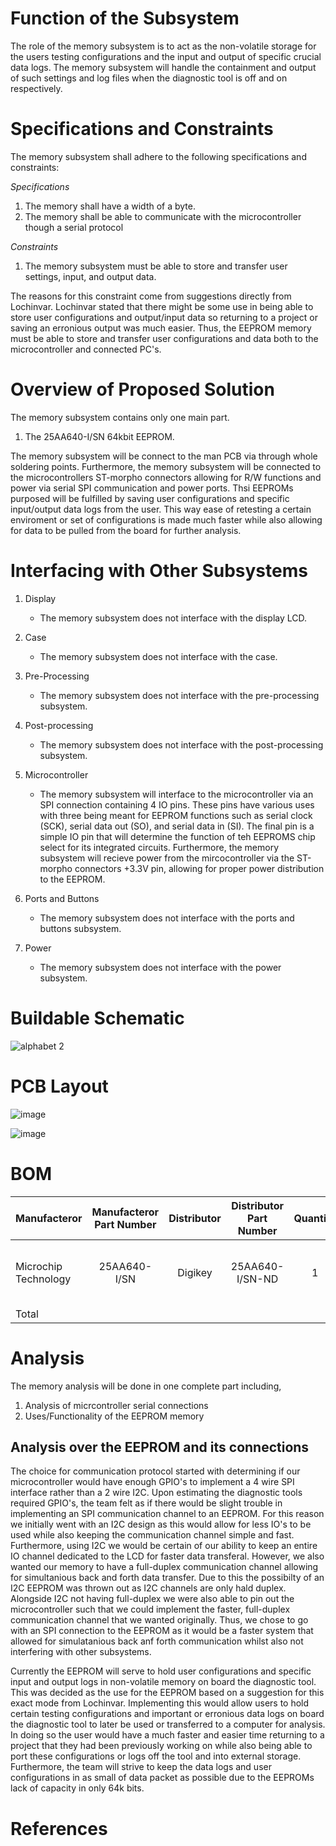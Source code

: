 
# Function of the Subsystem

The role of the memory subsystem is to act as the non-volatile storage for the users testing configurations and the input and output of specific crucial data logs. The memory subsystem will handle the containment and output of such settings and log files when the diagnostic tool is off and on respectively.

# Specifications and Constraints
The memory subsystem shall adhere to the following specifications and constraints:

*Specifications*
1. The memory shall have a width of a byte.  
2. The memory shall be able to communicate with the microcontroller though a serial protocol  

*Constraints*
1. The memory subsystem must be able to store and transfer user settings, input, and output data.  

The reasons for this constraint come from suggestions directly from Lochinvar. Lochinvar stated that there might be some use in being able to store user configurations and output/input data so returning to a project or saving an erronious output was much easier. Thus, the EEPROM memory must be able to store and transfer user configurations and data both to the microcontroller and connected PC's.  

# Overview of Proposed Solution
The memory subsystem contains only one main part.

1. The 25AA640-I/SN	64kbit EEPROM.  

The memory subsystem will be connect to the man PCB via through whole soldering points. Furthermore, the memory subsystem will be connected to the microcontrollers ST-morpho connectors allowing for R/W functions and power via serial SPI communication and power ports. Thsi EEPROMs purposed will be fulfilled by saving user configurations and specific input/output data logs from the user. This way ease of retesting a certain enviroment or set of configurations is made much faster while also allowing for data to be pulled from the board for further analysis.
  
# Interfacing with Other Subsystems
1. Display
   - The memory subsystem does not interface with the display LCD.  

2. Case
   - The memory subsystem does not interface with the case.  

3. Pre-Processing
   - The memory subsystem does not interface with the pre-processing subsystem.   

4. Post-processing
   - The memory subsystem does not interface with the post-processing subsystem.  

5. Microcontroller
   -  The memory subsystem will interface to the microcontroller via an SPI connection containing 4 IO pins. These pins have various uses with three being meant for EEPROM functions such as serial clock (SCK), serial data out (SO), and serial data in (SI). The final pin is a simple IO pin that will determine the function of teh EEPROMS chip select for its integrated circuits. Furthermore, the memory subsystem will recieve power from the mircocontroller via the ST-morpho connectors +3.3V pin, allowing for proper power distribution to the EEPROM.  

7. Ports and Buttons
   - The memory subsystem does not interface with the ports and buttons subsystem.  

8. Power
   - The memory subsystem does not interface with the power subsystem.   

# Buildable Schematic

![alphabet 2](https://github.com/user-attachments/assets/7303b3c5-7d4c-4509-b72c-2ce9a38cd636)

# PCB Layout

![image](https://github.com/user-attachments/assets/7716fa9d-f74b-4b8b-9dda-23448095bf58)

![image](https://github.com/user-attachments/assets/dac80311-7e87-4ce8-bed9-0c62a2ce0c5a)

# BOM

| Manufacteror | Manufacteror Part Number | Distributor | Distributor Part Number | Quantity | Cost  | URL  | Component Name  |
| :---         | :---:                    | :---:       | :---:                   | :---:    | :---: | :--- | :--- |
| Microchip Technology | 25AA640-I/SN	| Digikey | 25AA640-I/SN-ND | 1 | $0.93 | https://www.digikey.com/en/products/detail/microchip-technology/25AA640-I-SN/318777 | EEPROM Memory IC 64Kbit SPI 1 MHz 8-SOIC |
| Total | | | | | $0.93 | |

# Analysis

The memory analysis will be done in one complete part including,  

1. Analysis of micrcontroller serial connections  
2. Uses/Functionality of the EEPROM memory  

## Analysis over the EEPROM and its connections  

The choice for communication protocol started with determining if our microcontroller would have enough GPIO's to implement a 4 wire SPI interface rather than a 2 wire I2C. Upon estimating the diagnostic tools required GPIO's, the team felt as if there would be slight trouble in implementing an SPI communication channel to an EEPROM. For this reason we initially went with an I2C design as this would allow for less IO's to be used while also keeping the communication channel simple and fast. Furthermore, using I2C we would be certain of our ability to keep an entire IO channel dedicated to the LCD for faster data transferal. However, we also wanted our memory to have a full-duplex communication channel allowing for simultanious back and forth data transfer. Due to this the possibilty of an I2C EEPROM was thrown out as I2C channels are only hald duplex. Alongside I2C not having full-duplex we were also able to pin out the microcontroller such that we could implement the faster, full-duplex communication channel that we wanted originally. Thus, we chose to go with an SPI connection to the EEPROM as it would be a faster system that allowed for simulatanious back anf forth communication whilst also not interfering with other subsystems.  

Currently the EEPROM will serve to hold user configurations and specific input and output logs in non-volatile memory on board the diagnostic tool. This was decided as the use for the EEPROM based on a suggestion for this exact mode from Lochinvar. Implementing this would allow users to hold certain testing configurations and important or erronious data logs on board the diagnostic tool to later be used or transferred to a computer for analysis. In doing so the user would have a much faster and easier time returning to a project that they had been previously working on while also being able to port these configurations or logs off the tool and into external storage. Furthermore, the team will strive to keep the data logs and user configurations in as small of data packet as possible due to the EEPROMs lack of capacity in only 64k bits.  

# References

